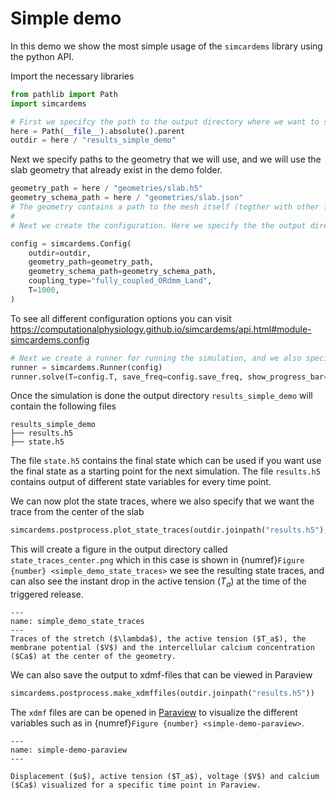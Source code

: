 # Simple demo

In this demo we show the most simple usage of the `simcardems` library using the python API.

Import the necessary libraries


```python
from pathlib import Path
import simcardems
```

```python
# First we specifcy the path to the output directory where we want to store the results
here = Path(__file__).absolute().parent
outdir = here / "results_simple_demo"
```

Next we specify paths to the geometry that we will use, and we will use the slab geometry that already exist in the demo folder.

```python
geometry_path = here / "geometries/slab.h5"
geometry_schema_path = here / "geometries/slab.json"
# The geometry contains a path to the mesh itself (togther with other functions such as meshfunctions and fibers), and a path to a schema which describes what information that can be found in the geometry file. Please see https://computationalphysiology.github.io/cardiac_geometries/ for more info about the geometries
#
# Next we create the configuration. Here we specify the the output directory, the path to the geometry, how long we want to simulate and the coupling type. We use the `fulle_coupled_ORdmm_Land` coupling type which contains the stronlgy coupled O'Hara-Rudy model coupled to the Land model. The other options here are `explicit_ORdmm_Land` where the coupling is explicit and `pureEP_ORdmm_Land` which will run a pure EP simulation without mechanics.
```

```python
config = simcardems.Config(
    outdir=outdir,
    geometry_path=geometry_path,
    geometry_schema_path=geometry_schema_path,
    coupling_type="fully_coupled_ORdmm_Land",
    T=1000,
)
```

To see all different configuration options you can visit https://computationalphysiology.github.io/simcardems/api.html#module-simcardems.config

```python
# Next we create a runner for running the simulation, and we also specify how often we want to save the results
runner = simcardems.Runner(config)
runner.solve(T=config.T, save_freq=config.save_freq, show_progress_bar=True)
```

Once the simulation is done the output directory `results_simple_demo` will contain the following files

```
results_simple_demo
├── results.h5
├── state.h5
```
The file `state.h5` contains the final state which can be used if you want use the final state as a starting point for the next simulation.
The file `results.h5` contains output of different state variables for every time point.

We can now plot the state traces, where we also specify that we want the trace from the center of the slab

```python
simcardems.postprocess.plot_state_traces(outdir.joinpath("results.h5"), "center")
```

This will create a figure in the output directory called `state_traces_center.png` which in this case is shown in {numref}`Figure {number} <simple_demo_state_traces>` we see the resulting state traces, and can also see the instant drop in the active tension ($T_a$) at the time of the triggered release.

```{figure} figures/simple_demo_state_traces.png
---
name: simple_demo_state_traces
---
Traces of the stretch ($\lambda$), the active tension ($T_a$), the membrane potential ($V$) and the intercellular calcium concentration ($Ca$) at the center of the geometry.
```

We can also save the output to xdmf-files that can be viewed in Paraview


```python
simcardems.postprocess.make_xdmffiles(outdir.joinpath("results.h5"))
```

The `xdmf` files are can be opened in [Paraview](https://www.paraview.org/download/) to visualize the different variables such as in {numref}`Figure {number} <simple-demo-paraview>`.

```{figure} figures/simple_demo.png
---
name: simple-demo-paraview
---

Displacement ($u$), active tension ($T_a$), voltage ($V$) and calcium ($Ca$) visualized for a specific time point in Paraview.
```
